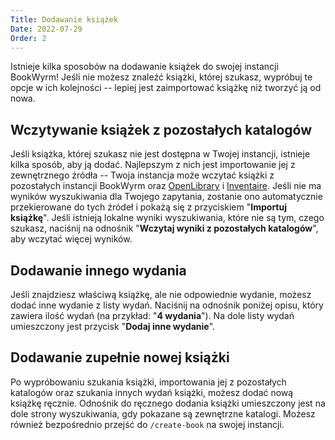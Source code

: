 ```yaml
---
Title: Dodawanie książek
Date: 2022-07-29
Order: 2
---
```


Istnieje kilka sposobów na dodawanie książek do swojej instancji BookWyrm! Jeśli nie możesz znaleźć książki, której szukasz, wypróbuj te opcje w ich kolejności -- lepiej jest zaimportować książkę niż tworzyć ją od nowa.

## Wczytywanie książek z pozostałych katalogów

Jeśli książka, której szukasz nie jest dostępna w Twojej instancji, istnieje kilka sposób, aby ją dodać. Najlepszym z nich jest importowanie jej z zewnętrznego źródła -- Twoja instancja może wczytać książki z pozostałych instancji BookWyrm oraz [OpenLibrary](http://openlibrary.org/) i [Inventaire](http://inventaire.io/). Jeśli nie ma wyników wyszukiwania dla Twojego zapytania, zostanie ono automatycznie przekierowane do tych źródeł i pokażą się z przyciskiem "**Importuj książkę**". Jeśli istnieją lokalne wyniki wyszukiwania, które nie są tym, czego szukasz, naciśnij na odnośnik "**Wczytaj wyniki z pozostałych katalogów**", aby wczytać więcej wyników.


## Dodawanie innego wydania

Jeśli znajdziesz właściwą książkę, ale nie odpowiednie wydanie, możesz dodać inne wydanie z listy wydań. Naciśnij na odnośnik poniżej opisu, który zawiera ilość wydań (na przykład: "**4 wydania**"). Na dole listy wydań umieszczony jest przycisk "**Dodaj inne wydanie**".

## Dodawanie zupełnie nowej książki

Po wypróbowaniu szukania książki, importowania jej z pozostałych katalogów oraz szukania innych wydań książki, możesz dodać nową książkę ręcznie. Odnośnik do ręcznego dodania książki umieszczony jest na dole strony wyszukiwania, gdy pokazane są zewnętrzne katalogi. Możesz również bezpośrednio przejść do `/create-book` na swojej instancji.
